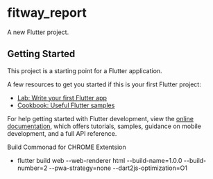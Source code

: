 # fitway_report

A new Flutter project.

## Getting Started

This project is a starting point for a Flutter application.

A few resources to get you started if this is your first Flutter project:

- [Lab: Write your first Flutter app](https://docs.flutter.dev/get-started/codelab)
- [Cookbook: Useful Flutter samples](https://docs.flutter.dev/cookbook)

For help getting started with Flutter development, view the
[online documentation](https://docs.flutter.dev/), which offers tutorials,
samples, guidance on mobile development, and a full API reference.

Build Commonad for CHROME Extentsion

- flutter build web --web-renderer html --build-name=1.0.0 --build-number=2 --pwa-strategy=none --dart2js-optimization=O1

